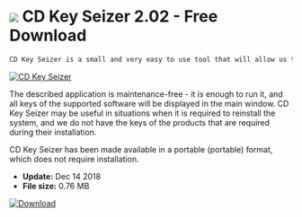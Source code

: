 # ![](https://cdn.softexe.net/static/icon/9/cd-key-seizer-9464.png) CD Key Seizer 2.02 - Free Download

```sh
CD Key Seizer is a small and very easy to use tool that will allow us to read the key of the product installed on the computer of the Windows operating system and the Microsoft Office suite.
```
[![CD Key Seizer](https://gallery.dpcdn.pl/imgc/Tools/87072/g_-_420x350_1.5_-_xd14dbf34-ffa1-498c-b608-d227fdc3cc3c.png)](https://softexe.net/win/system/other/cd-key-seizer:adfd.html)

The described application is maintenance-free - it is enough to run it, and all keys of the supported software will be displayed in the main window. CD Key Seizer may be useful in situations when it is required to reinstall the system, and we do not have the keys of the products that are required during their installation.
 
 CD Key Seizer has been made available in a portable (portable) format, which does not require installation.


- **Update:** Dec 14 2018
- **File size:** 0.76 MB

[![Download](https://cdn.softexe.net/static/img/download.png)](https://softexe.net/win/system/other/cd-key-seizer:adfd.html)

